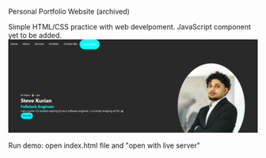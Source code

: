 Personal Portfolio Website (archived)

Simple HTML/CSS practice with web develpoment. JavaScript component yet to be added.
![Home page screenshot](/images/Homepage-screenshot.png)

Run demo:
open index.html file and "open with live server"
